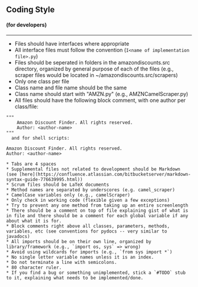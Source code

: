 ## Coding Style
#### (for developers)
---
* Files should have interfaces where appropriate
* All interface files must follow the convention (`I<name of implementation file>.py`)
* Files should be seperated in folders in the amazondiscounts.src directory, organized by general purpose of each of the files (e.g., scraper files would be located in ~/amazondiscounts.src/scrapers)
* Only one class per file
* Class name and file name should be the same
* Class name should start with "AMZN<name-of-file>.py" (e.g., AMZNCamelScraper.py)
* All files should have the following block comment, with one author per class/file:
```
"""
	Amazon Discount Finder. All rights reserved.
	Author: <author-name>
"""
  and for shell scripts:
```
	Amazon Discount Finder. All rights reserved.
	Author: <author-name>
```
* Tabs are 4 spaces
* Supplemental files not related to development should be Markdown (see [here](https://confluence.atlassian.com/bitbucketserver/markdown-syntax-guide-776639995.html))
* Scrum files should be LaTeX documents
* Method names are separated by underscores (e.g. camel_scraper)
* CamelCase variables only (e.g., camelScraper)
* Only check in working code (flexible given a few exceptions)
* Try to prevent any one method from taking up an entire screenlength
* There should be a comment on top of file explaining gist of what is in file and there should be a comment for each global variable if any about what it is for.
* Block comments right above all classes, parameters, methods, variables, etc (see conventions for pydocs -- very similar to javadocs)
* All imports should be on their own line, organized by library/framework (e.g., `import os, sys` => wrong)
* Avoid using wildcards for imports (e.g., `from sys import *`)
* No single letter variable names unless it is an index.
* Do not terminate a line with semicolons.
* 80 character ruler.
* If you find a bug or something unimplemented, stick a `#TODO` stub to it, explaining what needs to be implemented/done.
